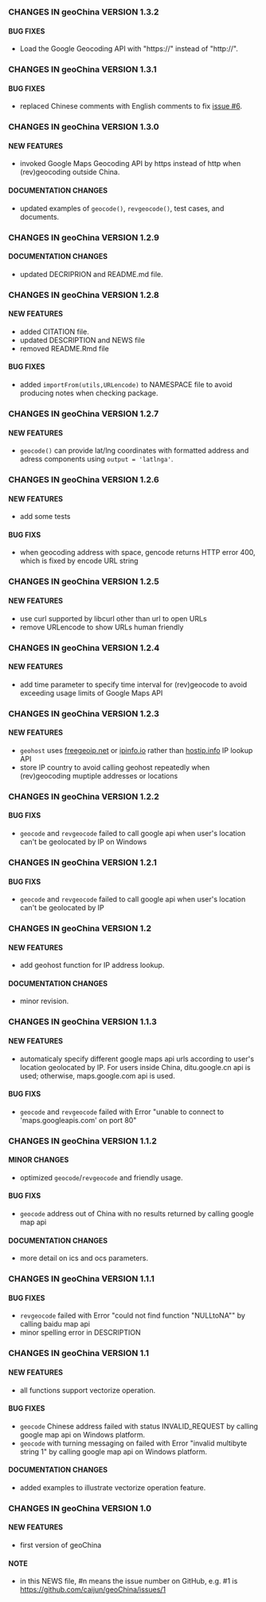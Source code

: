 ### CHANGES IN geoChina VERSION 1.3.2

#### BUG FIXES

- Load the Google Geocoding API with "https://" instead of "http://".


### CHANGES IN geoChina VERSION 1.3.1

#### BUG FIXES

- replaced Chinese comments with English comments to fix [issue #6](https://github.com/caijun/geoChina/issues/6).


### CHANGES IN geoChina VERSION 1.3.0

#### NEW FEATURES

- invoked Google Maps Geocoding API by https instead of http when (rev)geocoding outside China.

#### DOCUMENTATION CHANGES

- updated examples of `geocode()`, `revgeocode()`, test cases, and documents.


### CHANGES IN geoChina VERSION 1.2.9

#### DOCUMENTATION CHANGES

- updated DECRIPRION and README.md file.


### CHANGES IN geoChina VERSION 1.2.8

#### NEW FEATURES

- added CITATION file.
- updated DESCRIPTION and NEWS file
- removed README.Rmd file

#### BUG FIXES

- added `importFrom(utils,URLencode)` to NAMESPACE file to avoid producing notes when checking package.


### CHANGES IN geoChina VERSION 1.2.7

#### NEW FEATURES

- `geocode()` can provide lat/lng coordinates with formatted address and adress components using `output = 'latlnga'`.


### CHANGES IN geoChina VERSION 1.2.6

#### NEW FEATURES

- add some tests

#### BUG FIXS

- when geocoding address with space, gencode returns HTTP error 400, which is fixed by encode URL string


### CHANGES IN geoChina VERSION 1.2.5

#### NEW FEATURES

- use curl supported by libcurl other than url to open URLs
- remove URLencode to show URLs human friendly


### CHANGES IN geoChina VERSION 1.2.4

#### NEW FEATURES

- add time parameter to specify time interval for (rev)geocode to avoid exceeding usage limits of Google Maps API


### CHANGES IN geoChina VERSION 1.2.3

#### NEW FEATURES

- `geohost` uses [freegeoip.net](https://freegeoip.net/) or [ipinfo.io](https://ipinfo.io/) rather than [hostip.info](http://www.hostip.info/) IP lookup API
- store IP country to avoid calling geohost repeatedly when (rev)geocoding muptiple addresses or locations


### CHANGES IN geoChina VERSION 1.2.2

#### BUG FIXS

- `geocode` and `revgeocode` failed to call google api when user's location can't be geolocated by IP on Windows


### CHANGES IN geoChina VERSION 1.2.1

#### BUG FIXS

- `geocode` and `revgeocode` failed to call google api when user's location can't be geolocated by IP


### CHANGES IN geoChina VERSION 1.2

#### NEW FEATURES

- add geohost function for IP address lookup.

#### DOCUMENTATION CHANGES

- minor revision.


### CHANGES IN geoChina VERSION 1.1.3

#### NEW FEATURES

- automaticaly specify different google maps api urls according to user's location geolocated by IP. For users inside China, ditu.google.cn api is used; otherwise, maps.google.com api is used.

#### BUG FIXS

- `geocode` and `revgeocode` failed with Error "unable to connect to 'maps.googleapis.com' on port 80"


### CHANGES IN geoChina VERSION 1.1.2

#### MINOR CHANGES

- optimized `geocode`/`revgeocode` and friendly usage.

#### BUG FIXS

- `geocode` address out of China with no results returned by calling google map api

#### DOCUMENTATION CHANGES

- more detail on ics and ocs parameters.


### CHANGES IN geoChina VERSION 1.1.1

#### BUG FIXES

- `revgeocode` failed with Error "could not find function "NULLtoNA"" by calling baidu map api
- minor spelling error in DESCRIPTION


### CHANGES IN geoChina VERSION 1.1

#### NEW FEATURES

- all functions support vectorize operation.

#### BUG FIXES

- `geocode` Chinese address failed with status INVALID_REQUEST by calling google map api on Windows platform.
- `geocode` with turning messaging on failed with Error "invalid multibyte string 1" by calling google map api on Windows platform.

#### DOCUMENTATION CHANGES

- added examples to illustrate vectorize operation feature.


### CHANGES IN geoChina VERSION 1.0

#### NEW FEATURES

- first version of geoChina

#### NOTE

- in this NEWS file, #n means the issue number on GitHub, e.g. #1 is https://github.com/caijun/geoChina/issues/1
